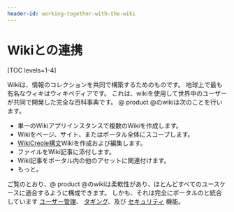 ```yaml
---
header-id: working-together-with-the-wiki
---
```


# Wikiとの連携

[TOC levels=1-4]

Wikiは、情報のコレクションを共同で構築するためのものです。 地球上で最も有名なウィキはウィキペディアです。 これは、wikiを使用して世界中のユーザーが共同で開発した完全な百科事典です。 @ product @のwikiは次のことを行います。

  - 単一のWikiアプリインスタンスで複数のWikiを作成します。
  - Wikiをページ、サイト、またはポータル全体にスコープします。
  - [WikiCreole構文](http://www.wikicreole.org/)Wikiを作成および編集します。
  - ファイルをWiki記事に添付します。
  - Wiki記事をポータル内の他のアセットに関連付けます。
  - もっと。

ご覧のとおり、@ product @のwikiは柔軟性があり、ほとんどすべてのユースケースに適合するように構成できます。 しかも、それは完全にポータルのと統合しています [ユーザー管理](/docs/7-1/user/-/knowledge_base/u/managing-users)、 [タギング](/docs/7-1/user/-/knowledge_base/u/tagging-content)、及び [セキュリティ](/docs/7-1/deploy/-/knowledge_base/d/securing-product) 機能。
